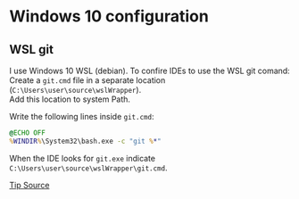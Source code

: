 # Windows 10 configuration

## WSL git

I use Windows 10 WSL (debian). To confire IDEs to use the WSL git comand:\
Create a `git.cmd` file in a separate location (`C:\Users\user\source\wslWrapper`).\
Add this location to system Path.

Write the following lines inside `git.cmd`:
```bat
@ECHO OFF
%WINDIR%\System32\bash.exe -c "git %*"
```

When the IDE looks for `git.exe` indicate `C:\Users\user\source\wslWrapper\git.cmd`.

[Tip Source](https://intellij-support.jetbrains.com/hc/en-us/community/posts/115000176290/comments/360000277759)
